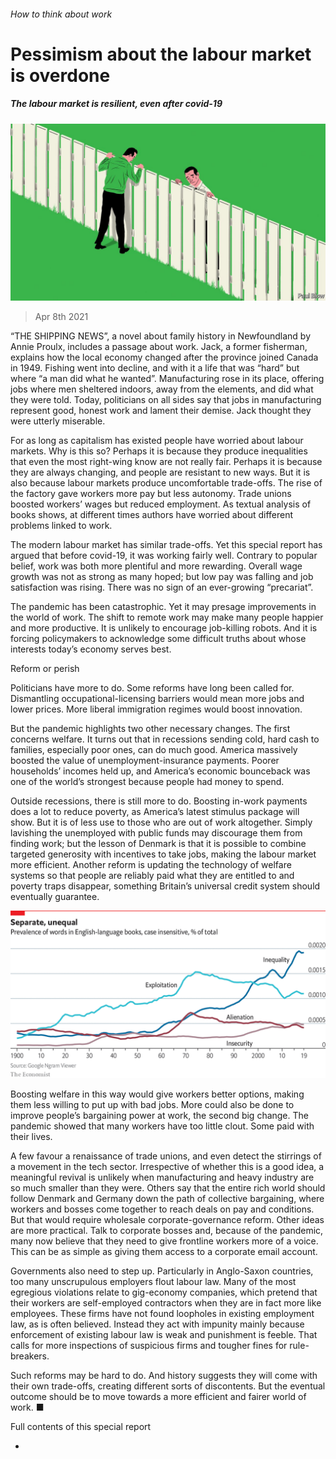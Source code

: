 ###### How to think about work

# Pessimism about the labour market is overdone 

##### The labour market is resilient, even after covid-19 

![image](images/20210410_srd008.jpg) 

> Apr 8th 2021 

“THE SHIPPING NEWS”, a novel about family history in Newfoundland by Annie Proulx, includes a passage about work. Jack, a former fisherman, explains how the local economy changed after the province joined Canada in 1949. Fishing went into decline, and with it a life that was “hard” but where “a man did what he wanted”. Manufacturing rose in its place, offering jobs where men sheltered indoors, away from the elements, and did what they were told. Today, politicians on all sides say that jobs in manufacturing represent good, honest work and lament their demise. Jack thought they were utterly miserable. 

For as long as capitalism has existed people have worried about labour markets. Why is this so? Perhaps it is because they produce inequalities that even the most right-wing know are not really fair. Perhaps it is because they are always changing, and people are resistant to new ways. But it is also because labour markets produce uncomfortable trade-offs. The rise of the factory gave workers more pay but less autonomy. Trade unions boosted workers’ wages but reduced employment. As textual analysis of books shows, at different times authors have worried about different problems linked to work.


The modern labour market has similar trade-offs. Yet this special report has argued that before covid-19, it was working fairly well. Contrary to popular belief, work was both more plentiful and more rewarding. Overall wage growth was not as strong as many hoped; but low pay was falling and job satisfaction was rising. There was no sign of an ever-growing “precariat”. 

The pandemic has been catastrophic. Yet it may presage improvements in the world of work. The shift to remote work may make many people happier and more productive. It is unlikely to encourage job-killing robots. And it is forcing policymakers to acknowledge some difficult truths about whose interests today’s economy serves best. 

Reform or perish

Politicians have more to do. Some reforms have long been called for. Dismantling occupational-licensing barriers would mean more jobs and lower prices. More liberal immigration regimes would boost innovation.

But the pandemic highlights two other necessary changes. The first concerns welfare. It turns out that in recessions sending cold, hard cash to families, especially poor ones, can do much good. America massively boosted the value of unemployment-insurance payments. Poorer households’ incomes held up, and America’s economic bounceback was one of the world’s strongest because people had money to spend.

Outside recessions, there is still more to do. Boosting in-work payments does a lot to reduce poverty, as America’s latest stimulus package will show. But it is of less use to those who are out of work altogether. Simply lavishing the unemployed with public funds may discourage them from finding work; but the lesson of Denmark is that it is possible to combine targeted generosity with incentives to take jobs, making the labour market more efficient. Another reform is updating the technology of welfare systems so that people are reliably paid what they are entitled to and poverty traps disappear, something Britain’s universal credit system should eventually guarantee.

![image](images/20210410_SRC178.png) 


Boosting welfare in this way would give workers better options, making them less willing to put up with bad jobs. More could also be done to improve people’s bargaining power at work, the second big change. The pandemic showed that many workers have too little clout. Some paid with their lives.

A few favour a renaissance of trade unions, and even detect the stirrings of a movement in the tech sector. Irrespective of whether this is a good idea, a meaningful revival is unlikely when manufacturing and heavy industry are so much smaller than they were. Others say that the entire rich world should follow Denmark and Germany down the path of collective bargaining, where workers and bosses come together to reach deals on pay and conditions. But that would require wholesale corporate-governance reform. Other ideas are more practical. Talk to corporate bosses and, because of the pandemic, many now believe that they need to give frontline workers more of a voice. This can be as simple as giving them access to a corporate email account.

Governments also need to step up. Particularly in Anglo-Saxon countries, too many unscrupulous employers flout labour law. Many of the most egregious violations relate to gig-economy companies, which pretend that their workers are self-employed contractors when they are in fact more like employees. These firms have not found loopholes in existing employment law, as is often believed. Instead they act with impunity mainly because enforcement of existing labour law is weak and punishment is feeble. That calls for more inspections of suspicious firms and tougher fines for rule-breakers.

Such reforms may be hard to do. And history suggests they will come with their own trade-offs, creating different sorts of discontents. But the eventual outcome should be to move towards a more efficient and fairer world of work. ■

Full contents of this special report








* 

